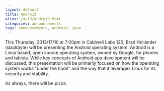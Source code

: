 ```yaml
---
layout: default
title: Android
alias: /au13/android.html
categories: announcements
tags: announcements, android, java
---
```

This Thursday, 2013/17/10 at 7:00pm in Caldwell Labs 120, Brad Hollander (slackbyte) will be presenting the Android operating system. Android is a Linux based, open source operating system, owned by Google, for phones and tablets. While key concepts of Android app development will be discussed, this presentation will be primarily focused on how the operating system works "under the hood" and the way that it leverages Linux for its security and stability.

As always, there will be pizza.
